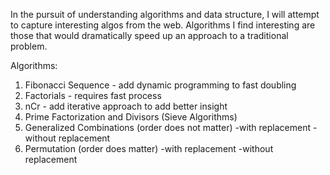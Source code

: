 In the pursuit of understanding algorithms and data structure,
I will attempt to capture interesting algos from the web. 
Algorithms I find interesting are those that would dramatically speed up an approach to a traditional problem.


Algorithms:
1. Fibonacci Sequence - add dynamic programming to fast doubling
2. Factorials - requires fast process
3. nCr - add iterative approach to add better insight   
4. Prime Factorization and Divisors (Sieve Algorithms)
5. Generalized Combinations (order does not matter)
    -with replacement 
    -without replacement
6. Permutation (order does matter)
    -with replacement
    -without replacement